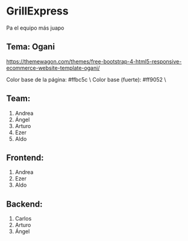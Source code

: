 # GrillExpress
Pa el equipo más juapo
## Tema: Ogani
https://themewagon.com/themes/free-bootstrap-4-html5-responsive-ecommerce-website-template-ogani/

Color base de la página: #ffbc5c \\
Color base (fuerte): #ff9052 \\
## Team:

  1. Andrea
  2. Ángel
  3. Arturo
  4. Ezer
  5. Aldo

## Frontend:

1. Andrea
2. Ezer
3. Aldo

## Backend:

1. Carlos
2. Arturo
3. Ángel
